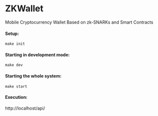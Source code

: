 # ZKWallet

Mobile Cryptocurrency Wallet Based on zk-SNARKs and Smart Contracts

#### Setup:
    make init
  
#### Starting in development mode:
    make dev
  
#### Starting the whole system:
    make start


#### Execution:
   http://localhost/api/<query>
